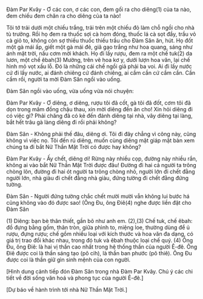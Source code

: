 Đàm Par Kvây - Ơ các con, ơ các con, đem gối ra cho diêng(1) của ta nào, đem chiếu đem chăn ra cho diêng của ta nào!

Tôi tớ trải dưới một chiếu trắng, trải trên một chiếu đỏ làm chỗ ngồi cho nhà tù trưởng. Rồi họ đem ra thuốc sợi cà hom đóng, thuốc lá cà sọt đầy, trầu vỏ cà giỏ to, không còn sợ thiếu thuốc thiếu trầu cho Đàm Săn ăn, hút. Họ đốt một gà mái ấp, giết một gà mái đẻ, giã gạo trắng như hoa quang, sáng như ánh mặt trời, nấu cơm mời khách. Họ đi lấy rượu, đem ra một chế tuk(2) da lươn, một chế êbah(3) Mường, trên vẽ hoa kơ y, dưới lượn hoa văn, lại chế hình mỏ vọt xấu lỗ. Đó là những cái chế ngồi giả phải ba voi. Ai đi lấy nước cứ đi lấy nước, ai đánh chiêng cứ đánh chiêng, ai cầm cần cứ cầm cần. Cần cầm rồi, người ta mời Đàm Săn ngồi vào uống.

Đàm Săn ngồi vào uống, vừa uống vừa nói chuyện:

Đàm Par Kvây - Ơ diêng, ơ diêng, rượu tôi đã cốt, gà tôi đã đốt, cơm tôi đã dọn trong mâm đồng chậu thau, xin mời diêng đến ăn cho! Xin hỏi diêng đi có việc gì? Phải chăng đã có kẻ đến đánh diêng tại nhà, vây diêng tại làng, bắt hết trâu gà làng diêng đi rồi phải không?

Đàm Săn - Không phải thế đâu, diêng ơi. Tôi đi đây chẳng vì công này, cũng không vì việc nọ. Tôi đến rủ diêng, muốn cùng diêng mặt giáp mặt bàn xem chúng ta đi bắt Nữ Thần Mặt Trời có được hay không?

Đàm Par Kvây - Ấy chết, diêng ơi! Rừng này nhiều cọp, đường này nhiều rắn, không ai vào bắt Nữ Thần Mặt Trời được đâu! Đường đi hai cả người ta trông chòng lõn, đường đi hai ót người ta trông chòng nhỏ, người lớn đi chết đằng người lớn, nhà giàu đi chết đằng nhà giàu, đứng tường đi chết đằng đứng tường.

Đàm Săn - Người đứng tường chắc chết mười mười vẫn không lui bước há cũng không vào đó được sao! (Ông Đu, ông Điê(4) nghe được liền đặt cho Đàm Săn

(1) Diêng: bạn bè thân thiết, gần bõ như anh em.
(2),(3) Chế tuk, chế êbah: đồ đựng bằng gốm, thân tròn, giữa phình to, miệng loe, thường dùng để ủ rượu, đựng rượu; chế gồm nhiều loại với kích thước và hoa văn đa dạng, có giá trị trao đổi khác nhau, trong đó tuk và êbah thuộc loại chế quý.
(4) Ông Đu, ông Điê: là hai vị thần cao nhất trong hệ thống thần của người Ê-đê. Ông Điê được coi là thần sáng tạo (pô cih), là thần ban phước (pô thiê). Ông Đu được coi là thần giữ gìn sinh mệnh của con người.

[Hình dung cảnh tiếp đón Đàm Săn trong nhà Đàm Par Kvây. Chú ý các chi tiết về đời sống văn hoá và phong tục của người Ê-đê.]

[Dự báo về hành trình tới nhà Nữ Thần Mặt Trời.]